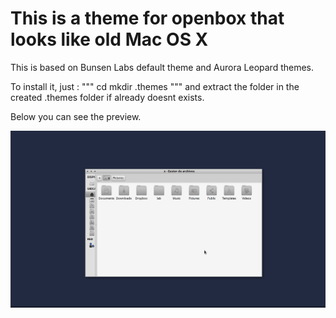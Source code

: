 # This is a theme for openbox that looks like old Mac OS X

This is based on Bunsen Labs default theme and Aurora Leopard themes.

To install it, just :
"""
cd 
mkdir .themes
"""
and extract the folder in the created .themes folder if already doesnt exists.

Below you can see the preview.

![Preview](screenshot.png)
